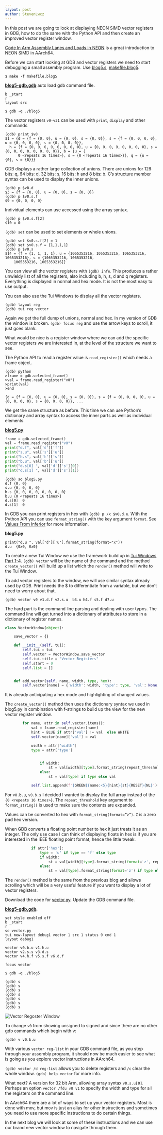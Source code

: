 ```yaml
---
layout: post
author: StevenLwcz
---
```


In this post we are going to look at displaying NEON SIMD vector registers in GDB, how to do the same with the Python API and then create an improved vector register window.

[Code In Arm Assembly Lanes and Loads in NEON](https://eclecticlight.co/2021/08/23/code-in-arm-assembly-lanes-and-loads-in-neon
) is a great introduction to NEON SIMD in AArch64. 

Before we can start looking at GDB and vector registers we need to start debugging a small assembly program. Use [blog5.s](https://github.com/StevenLwcz/gdb-python-blog/blob/main/blog5.s), [makefile.blog5](https://github.com/StevenLwcz/gdb-python-blog/blob/main/makefile.blog5).

```
$ make -f makefile.blog5
```

**[blog5-gdb,gdb](https://github.com/StevenLwcz/gdb-python-blog/blob/main/blog5-gdb.gdb)** auto load gdb command file.

```
b _start
r
layout src
```
```
$ gdb -q ./blog5
```
The vector registers `v0-v31` can be used with `print`, `display` and other commands.
```
(gdb) print $v0
$1 = {d = {f = {0, 0}, u = {0, 0}, s = {0, 0}}, s = {f = {0, 0, 0, 0}, u = {0, 0, 0, 0}, s = {0, 0, 0, 0}},
  h = {f = {0, 0, 0, 0, 0, 0, 0, 0}, u = {0, 0, 0, 0, 0, 0, 0, 0}, s = {0, 0, 0, 0, 0, 0, 0, 0}}, b = {u = {
      0 <repeats 16 times>}, s = {0 <repeats 16 times>}}, q = {u = {0}, s = {0}}}
```

GDB displays a rather large collection of unions. There are unions for 128 bits: q, 64 bits: d, 32 bits: s, 16 bits: h and 8 bits: b. 
C’s structure member syntax can be used to display the inner unions.

```
(gdb) p $v0.d
$3 = {f = {0, 0}, u = {0, 0}, s = {0, 0}}
(gdb) p $v0.s.f
$9 = {0, 0, 0, 0}
```

Individual elements can use accessed using the array syntax.

```
(gdb) p $v0.s.f[2]
$10 = 0
```
`(gdb) set` can be used to set elements or whole unions.
```
(gdb) set $v0.s.f[2] = 1
(gdb) set $v0.s.f = {1,1,1,1}
(gdb) p $v0.s
$14 = {f = {1, 1, 1, 1}, u = {1065353216, 1065353216, 1065353216, 1065353216}, s = {1065353216, 1065353216,
    1065353216, 1065353216}}
```

You can view all the vector registers with `(gdb) info`. This produces a rather unwieldy list of all the registers, also including b, h, s, d and q registers. Everything is displayed in normal and hex mode. It is not the most easy to use output.

You can also use the Tui Windows to display all the vector registers.

```
(gdb) layout reg
(gdb) tui reg vector
```

Again we get the full dump of unions, normal and hex. In my version of GDB the window is broken. 
`(gdb) focus reg` and use the arrow keys to scroll, it just goes blank.

What would be nice is a register window where we can add the specific vector registers we are interested in, at the level of the structure we want to see. 

The Python API to read a register value is `read_register()` which needs a frame object.

```
(gdb) python 
>frame = gdb.selected_frame()
>val = frame.read_register("v0")
>print(val)
>end

{d = {f = {0, 0}, u = {0, 0}, s = {0, 0}}, s = {f = {0, 0, 0, 0}, u = {0, 0, 0, 0}, s = {0, 0, 0, 0}}, ...
```

We get the same structure as before. This time we can use Python’s dictionary and array syntax to access the inner parts as well as individual elements.

**[blog5.py](https://github.com/StevenLwcz/gdb-python-blog/blob/main/blog5.py)** 

```python
frame = gdb.selected_frame()
val = frame.read_register("v0")
print("d.f", val['d']['f'])
print("s.u", val['s']['u'])
print("h.s", val['h']['s'])
print("b.u", val['b']['u'])
print("d.s[0] ", val['d']['s'][0])
print("d.s[1] ", val['d']['s'][1])
```
```
(gdb) so blog5.py
d.f {0, 0}
s.u {0, 0, 0, 0}
h.s {0, 0, 0, 0, 0, 0, 0, 0}
b.u {0 <repeats 16 times>}
d.s[0]  0
d.s[1]  0
```

In GDB you can print registers in hex with `(gdb) p /x $v0.d.u`. With the Python API you can use `format_string()` with the key argument `format`. 
See [Values From Inferior](https://sourceware.org/gdb/onlinedocs/gdb/Values-From-Inferior.html#Values-From-Inferior) for more information.

**blog5.py**

```
print("d.u ", val['d']['u'].format_string(format="x"))
d.u  {0x0, 0x0}
```

To create a new Tui Window we use the framework build up in [Tui Windows Part 1-4](https://stevenlwcz.github.io). 
`(gdb) vector` will be the name of the command and the method `create_vector()` will build up a list which the `render()` method will write to the Tui Window.

To add vector registers to the window, we will use similar syntax already used by GDB.
Print needs the $ to differentiate from a variable, but we don’t need to worry about that. 

```
(gdb) vector v0 v1.d.f v2.s.u  b3.u h4.f s5.f d7.u 
```

The hard part is the command line parsing and dealing with user typos. The command line will get turned into a dictionary of attributes to store in a dictionary of register names.

```python
class VectorWindow(object):

    save_vector = {}

    def __init__(self, tui):
        self.tui = tui
        self.vector = VectorWindow.save_vector
        self.tui.title = "Vector Registers"
        self.start = 0
        self.list = []


    def add_vector(self, name, width, type, hex):
        self.vector[name] = {'width': width, 'type': type, 'val': None, 'hex': hex}
```

It is already anticipating a hex mode and highlighting of changed values.

The `create_vector()` method then uses the dictionary syntax we used in blog5.py in combination with f-strings to build up the view for the new vector register window.

```python
        for name, attr in self.vector.items():
            val = frame.read_register(name)
            hint = BLUE if attr['val'] != val  else WHITE
            self.vector[name]['val'] = val

            width = attr['width']
            type = attr['type']


                if width:
                    st = val[width][type].format_string(repeat_threshold=0) if type else val[width]
                else:
                    st = val[type] if type else val

            self.list.append(f'{GREEN}{name:<5}{hint}{st}{RESET}{NL}')
```

For `v0.b.u`,  `v0.b.s` I decided I wanted to display the full array instead of the `{0 <repeats 16 times>}`.
The `repeat_threshold` key argument to `format_string()` is used to make sure the contents are expanded.

Values can be converted to hex with `format_string(format=”z”)`. `Z` is a zero pad hex version.

When GDB converts a floating point number to hex it just treats it as an integer. The only use case I can think of displaying floats in hex is if you are interested in the IEEE floating point format, hence the little tweak.

```python
            if attr['hex']:
                type = 'u' if type == 'f' else type
                if width:
                    st = val[width][type].format_string(format='z', repeat_threshold=0) if type else val[width].format_string(format='z')
                else:
                    st = val[type].format_string(format='z') if type else val.format_string(format='z')
```

The `render()` method is the same from the previous blog and allows scrolling which will be a very useful feature if you want to display a lot of vector registers.

Download the code for [vector.py](https://github.com/StevenLwcz/gdb-python/blob/main/vector.py). Update the GDB command file.

**[blog5-gdb,gdb](https://github.com/StevenLwcz/gdb-python-blog/blob/main/blog5-gdb.gdb)**.

```
set style enabled off
b _start
r
so vector.py
tui new-layout debug1 vector 1 src 1 status 0 cmd 1
layout debug1

vector v0.b.u v1.h.u
vector v2.s.s v3.d.s
vector v4.h.f v5.s.f v6.d.f

focus vector
```
```
$ gdb -q ./blog5
```
```
(gdb) s
(gdb) s
(gdb) s
(gdb) s
(gdb) s
(gdb) s
(gdb) s
```

![Vector Regoster Window](/images/TuiWindow5.png)

To change `v0` from showing unsigned to signed and since there are no other gdb commands which begin with v:
```
(gdb) v v0.b.u
```
With various `vector reg-list` in your GDB command file, as you step through your assembly program, it should now be much easier to see what is going as you explore vector instructions in AArch64.

`(gdb) vector /d reg-list` allows you to delete registers and `/c` clear the whole window. `(gdb) help vector` for more info.

What next? A version for 32 bit Arm, allowing array syntax `v0.s.u[0]`. Perhaps an option `vector /fdu v0 v1` to specify the width and type for all the registers on the command line.

In AArch64 there are a lot of ways to set up your vector registers. Most is done with mov, but mov is just an alias for other instructions and sometimes you need to use more specific instructions to do certain things.

In the next blog we will look at some of these instructions and we can use our brand new vector window to navigate through them.

